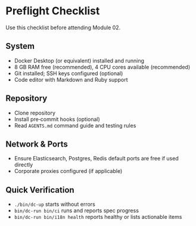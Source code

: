 # Preflight Checklist

Use this checklist before attending Module 02.

## System
- Docker Desktop (or equivalent) installed and running
- 8 GB RAM free (recommended), 4 CPU cores available (recommended)
- Git installed; SSH keys configured (optional)
- Code editor with Markdown and Ruby support

## Repository
- Clone repository
- Install pre‑commit hooks (optional)
- Read `AGENTS.md` command guide and testing rules

## Network & Ports
- Ensure Elasticsearch, Postgres, Redis default ports are free if used directly
- Corporate proxies configured (if applicable)

## Quick Verification
- `./bin/dc-up` starts without errors
- `bin/dc-run bin/ci` runs and reports spec progress
- `bin/dc-run bin/i18n health` reports healthy or lists actionable items

